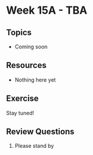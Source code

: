 # Week 15A - TBA

## Topics
- Coming soon

## Resources
- Nothing here yet

## Exercise
Stay tuned!

## Review Questions
1. Please stand by
